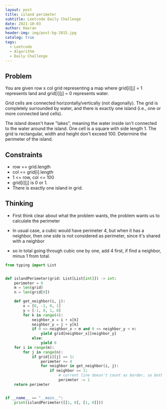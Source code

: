 ```yaml
---
layout: post
title: island perimeter
subtitle: Leetcode Daily Challenge
date: 2021-10-03
author: Haoran
header-img: img/post-bg-2015.jpg
catalog: true
tags: 
  - Leetcode
  - Algorithm
  - Daily Challenge
---
```



## Problem
You are given row x col grid representing a map where grid[i][j] = 1 represents land and grid[i][j] = 0 represents water.

Grid cells are connected horizontally/vertically (not diagonally). The grid is completely surrounded by water, and there is exactly one island (i.e., one or more connected land cells).

The island doesn't have "lakes", meaning the water inside isn't connected to the water around the island. One cell is a square with side length 1. The grid is rectangular, width and height don't exceed 100. Determine the perimeter of the island.

## Constraints
* row == grid.length
* col == grid[i].length
* 1 <= row, col <= 100
* grid[i][j] is 0 or 1.
* There is exactly one island in grid.

## Thinking
* First think clear about what the problem wants, the problem wants us to calculate the perimeter

* In usual case, a cubic would have perimeter 4, but when it has a neighbor, then one side is not considered as perimeter, since it's shared with a neighbor

* so in total going through cubic one by one, add 4 first, if find a neighbor, minus 1 from total.

```python
from typing import List


def islandPerimeter(grid: List[List[int]]) -> int:
    perimeter = 0
    m = len(grid)
    n = len(grid[0])

    def get_neighbor(i, j):
        x = [0, -1, 0, 1]
        y = [-1, 0, 1, 0]
        for k in range(4):
            neighbor_x = i + x[k]
            neighbor_y = j + y[k]
            if 0 <= neighbor_x < m and 0 <= neighbor_y < n:
                yield grid[neighbor_x][neighbor_y]
            else:
                yield 0
    for i in range(m):
        for j in range(n):
            if grid[i][j] == 1:
                perimeter += 4
                for neighbor in get_neighbor(i, j):
                    if neighbor == 1:
                        # current line doesn't count as border, so both minus 1
                        perimeter -= 1
    return perimeter


if __name__ == "__main__":
    print(islandPerimeter([[1, 0], [1, 0]]))
```